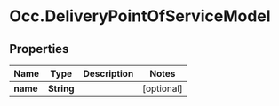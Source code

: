 # Occ.DeliveryPointOfServiceModel

## Properties
Name | Type | Description | Notes
------------ | ------------- | ------------- | -------------
**name** | **String** |  | [optional] 


